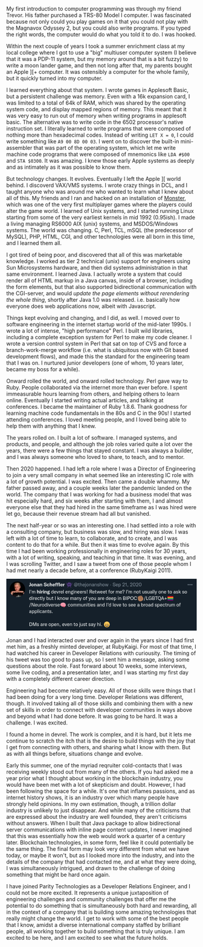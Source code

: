 My first introduction to computer programming was through my friend Trevor. His father purchased a TRS-80 Model I computer. I was fascinated because not only could you play games on it that you could not play with the Magnavox Odyssey 2, but you could also write programs. If you typed the right words, the computer would do what you told it to do. I was hooked.

Within the next couple of years I took a summer enrichment class at my local college where I got to use a "big" multiuser computer system (I believe that it was a PDP-11 system, but my memory around that is a bit fuzzy) to write a moon lander game, and then not long after that, my parents bought an Apple ][+ computer. It was ostensibly a computer for the whole family, but it quickly turned into my computer.

I learned everything about that system. I wrote games in Applesoft Basic, but a persistent challenge was memory. Even with a 16k expansion card, I was limited to a total of 64k of RAM, which was shared by the operating system code, and display mapped regions of memory. This meant that it was very easy to run out of memory when writing programs in applesoft basic. The alternative was to write code in the 6502 processor's native instruction set. I literally learned to write programs that were composed of nothing more than hexadecimal codes. Instead of writing `LET X = 0`, I could write something like `A9 00 8D 00 03`. I went on to discover the built-in mini-assembler that was part of the operating system, which let me write machine code programs that were composed of mnemonics like `LDA #$00` and `STA $0300`. It was amazing. I knew those early Apple systems as deeply and as intimately as it was possible to know them.

But technology changes. It evolves. Eventually I left the Apple ][ world behind. I discoverd VAX/VMS systems. I wrote crazy things in DCL, and I taught anyone who was around me who wanted to learn what I knew about all of this. My friends and I ran and hacked on an installation of [Monster](http://www.skrenta.com/monster/), which was one of the very first multiplayer games where the players could alter the game world. I learned of Unix systems, and I started running Linux starting from some of the very earliest kernels in mid 1992 (0.95ish). I made a living managing RS6000 AIX (unix) systems, and MSDOS/Windows systems. The world was changing. C, Perl, TCL, mSQL (the predecessor of MySQL), PHP, HTML, CGI, and other technologies were all born in this time, and I learned them all.

I got tired of being poor, and discovered that all of this was marketable knowledge. I worked as tier 2 technical (unix) support for engineers using Sun Microsystems hardware, and then did systems administration in that same environment. I learned Java. I actually wrote a system that could render all of HTML markup in a Java canvas, inside of a browser, including the form elements, but that also supported bidirectional communication with the CGI-server, and would _update the page elements without rerendering the whole thing_, shortly after Java 1.0 was released. i.e. basically how everyone does web applications now, albeit with Javascript.

Things kept evolving and changing, and I did, as well. I moved over to software engineering in the internet startup world of the mid-later 1990s. I wrote a lot of intense, "high performance" Perl. I built wild libraries, including a complete exception system for Perl to make my code cleaner. I wrote a version control system in Perl that sat on top of CVS and force a branch-work-merge workflow (i.e. what is ubiquitous now with Git based development flows), and made this the standard for the engineering team that I was on. I nurtured junior developers (one of whom, 10 years later, became my boss for a while).

Onward rolled the world, and onward rolled technology. Perl gave way to Ruby. People collaborated via the internet more than ever before. I spent immeasurable hours learning from others, and helping others to learn online. Eventually I started writing actual articles, and talking at conferences. I became the maintainer of Ruby 1.8.6. Thank goodness for learning machine code fundamentals in the 80s and C in the 90s! I started attending conferences. I loved meeting people, and I loved being able to help them with anything that I knew.

The years rolled on. I built a lot of software. I managed systems, and products, and people, and although the job roles varied quite a lot over the years, there were a few things that stayed constant. I was always a builder, and I was always someone who loved to share, to teach, and to mentor.

Then 2020 happened. I had left a role where I was a Director of Engineering to join a very small company in what seemed like an interesting IC role with a lot of growth potential. I was excited. Then came a double whammy. My father passed away, and a couple weeks later the pandemic landed on the world. The company that I was working for had a business model that was hit especially hard, and six weeks after starting with them, I and almost everyone else that they had hired in the same timeframe as I was hired were let go, because their revenue stream had all but vanished.

The next half-year or so was an interesting one. I had settled into a role with a consulting company, but business was slow, and hiring was slow. I was left with a lot of time to learn, to collaborate, and to create, and I was content to do that for a while. But then it was time to evolve again. By this time I had been working professionally in engineering roles for 30 years, with a lot of writing, speaking, and teaching in that time. It was evening, and I was scrolling Twitter, and I saw a tweet from one of those people whom I had met nearly a decade before, at a conference (RubyKaigi 2011).

![devrel-hiring](jonan-tweet.png)

Jonan and I had interacted over and over again in the years since I had first met him, as a freshly minted developer, at RubyKaigi. For most of that time, I had watched his career in Developer Relations with curiousity. The timing of his tweet was too good to pass up, so I sent him a message, asking some questions about the role. Fast forward about 10 weeks, some interviews, some live coding, and a presentation later, and I was starting my first day with a completely different career direction.

Engineering had become relatively easy. All of those skills were things that I had been doing for a very long time. Developer Relations was different, though. It involved taking all of those skills and combining them with a new set of skills in order to connect with developer communities in ways above and beyond what I had done before. It was going to be hard. It was a challenge. I was excited.

I found a home in devrel. The work is complex, and it is hard, but it lets me continue to scratch the itch that is the desire to build things with the joy that I get from connecting with others, and sharing what I know with them. But as with all things before, situations change and evolve.

Early this summer, one of the myriad reqruiter cold-contacts that I was receiving weekly stood out from many of the others. If you had asked me a year prior what I thought about working in the blockchain industry, you would have been met with a lot of skepticism and doubt. However, I had been following the space for a while. It's one that inflames passions, and as internet history shows, it is an industry over which many people have strongly held opinions. In my own estimation, though, a trillion dollar industry is unlikely to just disappear. And while many of the criticisms that are expressed about the industry are well founded, they aren't criticisms without answers. When I built that Java package to allow bidirectional server communications with inline page content updates, I never imagined that this was essentially how the web would work a quarter of a century later. Blockchain technologies, in some form, feel like it could potentially be the same thing. The final form may look very different from what we have today, or maybe it won't, but as I looked more into the industry, and into the details of the company that had contacted me, and at what they were doing, I was simultaneously intrigued, and drawn to the challenge of doing something that might be hard once again.

I have joined Parity Technologies as a Developer Relations Engineer, and I could not be more excited. It represents a unique juxtaposition of engineering challenges and community challenges that offer me the potential to do something that is simultaneously both hard and rewarding, all in the context of a company that is building some amazing technologies that really might change the world. I get to work with some of the best people that I know, amidst a diverse international company staffed by brilliant people, all working together to build something that is truly unique. I am excited to be here, and I am excited to see what the future holds.
